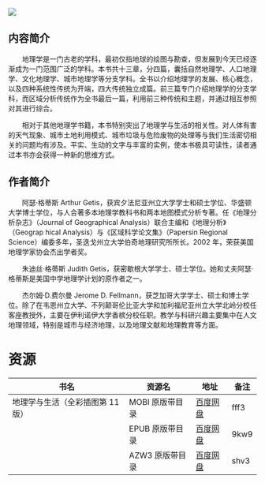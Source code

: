 ![](http://img3m5.ddimg.cn/50/7/24170405-1_u_3.jpg)

## 内容简介

　　地理学是一门古老的学科，最初仅指地球的绘图与勘查，但发展到今天已经逐渐成为一门范围广泛的学科。本书共十三章，分四篇，囊括自然地理学、人口地理学、文化地理学、城市地理学等分支学科。全书以介绍地理学的发展、核心概念，以及四种系统性传统为开端，四大传统独立成篇。前三篇专门介绍地理学的分支学科，而区域分析传统作为全书最后一篇，利用前三种传统和主题，并通过相互参照对其进行综合。

　　相对于其他地理学书籍，本书特别突出了地理学与生活的相关性。对人体有害的天气现象、城市土地利用模式、城市垃圾与危险废物的处理等与我们生活密切相关的问题均有涉及。平实、生动的文字与丰富的实例，使本书极具可读性，读者通过本书亦会获得一种新的思维方式。

## 作者简介

　　阿瑟·格蒂斯 Arthur Getis，获宾夕法尼亚州立大学学士和硕士学位、华盛顿大学博士学位，与人合著多本地理学教科书和两本地图模式分析专著。任《地理分析杂志》（Journal of Geographical Analysis）联合主编和《地理分析》（Geograp hical Analysis）与《区域科学论文集》（Papersin Regional Science）编委多年，圣迭戈州立大学伯奇地理研究所所长。2002 年，荣获美国地理学家协会杰出学者奖。

　　朱迪丝·格蒂斯 Judith Getis，获密歇根大学学士、硕士学位。她和丈夫阿瑟·格蒂斯是美国中学地理学计划的原作者之一。

　　杰尔姆·D.费尔曼 Jerome D. Fellmann，获芝加哥大学学士、硕士和博士学位。除了在韦恩州立大学、不列颠哥伦比亚大学和加利福尼亚州立大学北岭分校任客座教授外，主要在伊利诺伊大学香槟分校任职。教学与科研兴趣主要集中在人文地理领域，特别是城市与经济地理，以及地理文献和地理教育等方面。

# 资源

|书名|资源名|地址|备注|
|---|---|---|---|
|地理学与生活（全彩插图第 11 版）|MOBI 原版带目录|[百度网盘](https://pan.baidu.com/s/1O0-5TQl3aI4GaFTful1fEw)|fff3|
||EPUB 原版带目录|[百度网盘](https://pan.baidu.com/s/17waUpR_yWeaOI58hjiAnpA)|9kw9|
||AZW3 原版带目录|[百度网盘](https://pan.baidu.com/s/1k0UXScEWNHOvJNM5NU2KbA)|shv3|
